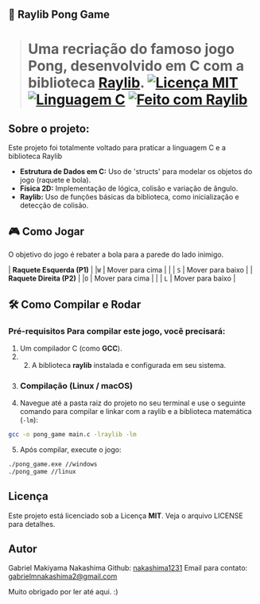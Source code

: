 ## 🏓 Raylib Pong Game

>Uma recriação do famoso jogo Pong, desenvolvido em C com a biblioteca [Raylib](https://www.raylib.com/).
>[![Licença MIT](https://img.shields.io/badge/License-MIT-blue.svg)](LICENSE) [![Linguagem C](https://img.shields.io/badge/Language-C-blue.svg?style=flat&logo=c)](https://en.wikipedia.org/wiki/C_(programming_language)) [![Feito com Raylib](https://img.shields.io/badge/Made%20with-raylib-E6441E.svg)](https://www.raylib.com/)
>=
## Sobre o projeto:
Este projeto foi totalmente voltado para praticar a linguagem C e a biblioteca Raylib
* **Estrutura de Dados em C:** Uso de 'structs' para modelar os objetos do jogo (raquete e bola).
* **Física 2D:** Implementação de lógica, colisão e variação de ângulo.
* **Raylib:** Uso de funções básicas da biblioteca, como inicialização e detecção de colisão.

## 🎮 Como Jogar

O objetivo do jogo é rebater a bola para a parede do lado inimigo.

| **Raquete Esquerda (P1)** 
|  |`W` | Mover para cima |
|  | `S` | Mover para baixo |
| **Raquete Direita (P2)**
|  |`O` | Mover para cima |
|  | `L` | Mover para baixo |

## 🛠️ Como Compilar e Rodar
 ### Pré-requisitos Para compilar este jogo, você precisará: 
 1. Um compilador C (como **GCC**). 
 2. 2. A biblioteca **raylib** instalada e configurada em seu sistema. 
 3. ### Compilação (Linux / macOS) 
 4. Navegue até a pasta raiz do projeto no seu terminal e use o seguinte comando para compilar e linkar com a raylib e a biblioteca matemática (`-lm`): 
```bash
gcc -o pong_game main.c -lraylib -lm
```
5. Após compilar, execute o jogo: 
```bash 
./pong_game.exe //windows
./pong_game //linux
```

## Licença
Este projeto está licenciado sob a Licença **MIT**. Veja o arquivo LICENSE para detalhes.

## Autor
Gabriel Makiyama Nakashima
Github: [nakashima1231](https://github.com/nakashima1231)
Email para contato: gabrielmnakashima2@gmail.com

Muito obrigado por ler até aqui. :)
